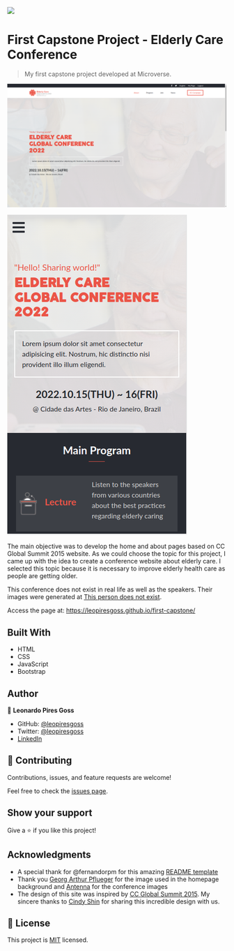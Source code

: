 ![](https://img.shields.io/badge/Microverse-blueviolet)

# First Capstone Project - Elderly Care Conference 

> My first capstone project developed at Microverse.

![screenshot of desktop version](images/readme-img/desktop.png)

![screenshot of mobile version](images/readme-img/mobile.png)

The main objective was to develop the home and about pages based on CC Global Summit 2015 website.
As we could choose the topic for this project, I came up with the idea to create a conference website about elderly care. I selected this topic because it is necessary to improve elderly health care as people are getting older. 

This conference does not exist in real life as well as the speakers. Their images were generated at [This person does not exist](https://this-person-does-not-exist.com/en).

Access the page at: https://leopiresgoss.github.io/first-capstone/

## Built With

- HTML
- CSS
- JavaScript
- Bootstrap

## Author

👤 **Leonardo Pires Goss**

- GitHub: [@leopiresgoss](https://github.com/leopiresgoss)
- Twitter: [@leopiresgoss](https://twitter.com/leonardopgoss)
- [LinkedIn](https://www.linkedin.com/in/leonardogoss/)

## 🤝 Contributing

Contributions, issues, and feature requests are welcome!

Feel free to check the [issues page](../../issues/).

## Show your support

Give a ⭐️ if you like this project!

## Acknowledgments

- A special thank for @fernandorpm for this amazing [README template](https://github.com/microverseinc/readme-template)
- Thank you [Georg Arthur Pflueger](https://unsplash.com/@knurpselknie) for the image used in the homepage background and [Antenna](https://unsplash.com/@antenna) for the conference images
- The design of this site was inspired by [CC Global Summit 2015](https://www.behance.net/gallery/29845175/CC-Global-Summit-2015). My sincere thanks to [Cindy Shin](https://www.behance.net/adagio07) for sharing this incredible design with us.


## 📝 License

This project is [MIT](./MIT.md) licensed.
